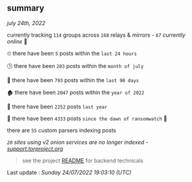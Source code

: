 
## summary
_july 24th, 2022_

currently tracking `114` groups across `168` relays & mirrors - _`67` currently online_ 📡

⏲ there have been `5` posts within the `last 24 hours`

🕓 there have been `203` posts within the `month of july`

📅 there have been `793` posts within the `last 90 days`

🏚 there have been `2047` posts within the `year of 2022`

🚀 there have been `2252` posts `last year`

🦕 there have been `4333` posts `since the dawn of ransomwatch` 🐣

there are `55` custom parsers indexing posts

_`20` sites using v2 onion services are no longer indexed - [support.torproject.org](https://support.torproject.org/onionservices/v2-deprecation/)_

> see the project [README](https://github.com/jmousqueton/ransomwatch#readme) for backend technicals



Last update : _Sunday 24/07/2022 19:03:10 (UTC)_

